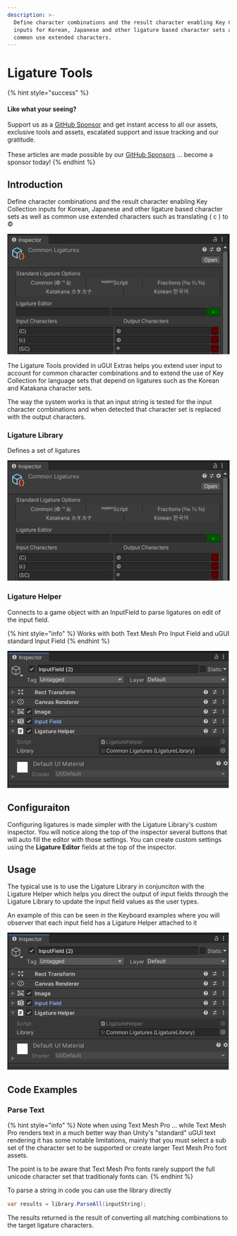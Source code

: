 ```yaml
---
description: >-
  Define character combinations and the result character enabling Key Collection
  inputs for Korean, Japanese and other ligature based character sets as well as
  common use extended characters.
---
```


# Ligature Tools

{% hint style="success" %}
#### Like what your seeing?

Support us as a [GitHub Sponsor](../../../../become-a-sponsor/) and get instant access to all our assets, exclusive tools and assets, escalated support and issue tracking and our gratitude.\
\
These articles are made possible by our [GitHub Sponsors](../../../../become-a-sponsor/) ... become a sponsor today!
{% endhint %}

## Introduction

Define character combinations and the result character enabling Key Collection inputs for Korean, Japanese and other ligature based character sets as well as common use extended characters such as translating ( c ) to ©

![](<../../../../.gitbook/assets/image (134).png>)

The Ligature Tools provided in uGUI Extras helps you extend user input to account for common character combinations and to extend the use of Key Collection for language sets that depend on ligatures such as the Korean and Katakana character sets.

The way the system works is that an input string is tested for the input character combinations and when detected that character set is replaced with the output characters.&#x20;

### Ligature Library

Defines a set of ligatures

![](<../../../../.gitbook/assets/image (134).png>)

### Ligature Helper

Connects to a game object with an InputField to parse ligatures on edit of the input field.

{% hint style="info" %}
Works with both Text Mesh Pro Input Field and uGUI standard Input Field
{% endhint %}

![](<../../../../.gitbook/assets/image (135).png>)

## Configuraiton

Configuring ligatures is made simpler with the Ligature Library's custom inspector. You will notice along the top of the inspector several buttons that will auto fill the editor with those settings. You can create custom settings using the **Ligature Editor** fields at the top of the inspector.

## Usage

The typical use is to use the Ligature Library in conjunciton with the Ligature Helper which helps you direct the output of input fields through the Ligature Library to update the input field values as the user types.

An example of this can be seen in the Keyboard examples where you will observer that each input field has a Ligature Helper attached to it

![](<../../../../.gitbook/assets/image (135).png>)

## Code Examples

### Parse Text

{% hint style="info" %}
Note when using Text Mesh Pro ... while Text Mesh Pro renders text in a much better way than Unity's "standard" uGUI text rendering it has some notable limitations, mainly that you must select a sub set of the character set to be supported or create larger Text Mesh Pro font assets.&#x20;

The point is to be aware that Text Mesh Pro fonts rarely support the full unicode character set that traditionaly fonts can.
{% endhint %}

To parse a string in code you can use the library directly

```csharp
var results = library.ParseAll(inputString);
```

The results returned is the result of converting all matching combinations to the target ligature characters.
